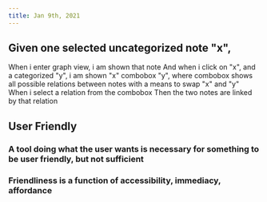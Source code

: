 ```yaml
---
title: Jan 9th, 2021
---
```


## Given one selected uncategorized note "x",
When i enter graph view, i am shown that note
And when i click on "x", and a categorized "y", i am shown
"x" combobox "y", where combobox shows all possible relations between notes
with a means to swap "x" and "y"
When i select a relation from the combobox
Then the two notes are linked by that relation
## User Friendly
### A tool doing what the user wants is necessary for something to be user friendly, but not sufficient
### Friendliness is a function of accessibility, immediacy, affordance
